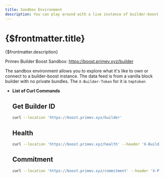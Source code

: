```yaml
---
title: Sandbox Environment
description: You can play around with a live instance of builder-boost.
---
```


# {$frontmatter.title}

{$frontmatter.description}

Primev Builder Boost Sandbox: https://boost.primev.xyz/builder

The sandbox environment allows you to explore what it's like to own or connect to a builder-boost instance. The data feed is from a vanilla block builder with no private bundles. The `X-Builder-Token` for it is `tmptoken`

- **List of Curl Commands**
    
    ## Get Builder ID
    ```bash
    curl --location 'https://boost.primev.xyz/builder'
    ```

    ## Health
    ```bash
    curl --location 'https://boost.primev.xyz/health' --header 'X-Builder-Token: tmptoken'
    ```

    ## Commitment
    ```bash
    curl --location 'https://boost.primev.xyz/commitment' --header 'X-Primev-Signature: <primev-token>
    ```

